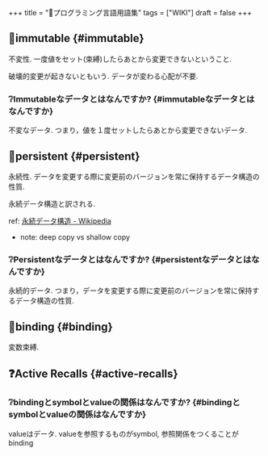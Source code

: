 +++
title = "📝プログラミング言語用語集"
tags = ["WIKI"]
draft = false
+++

## 📝immutable {#immutable}

不変性. 一度値をセット(束縛)したらあとから変更できないということ.

破壊的変更が起きないともいう. データが変わる心配が不要.


### ❔Immutableなデータとはなんですか? {#immutableなデータとはなんですか}

不変なデータ. つまり，値を１度セットしたらあとから変更できないデータ.


## 📝persistent {#persistent}

永続性. データを変更する際に変更前のバージョンを常に保持するデータ構造の性質.

永続データ構造と訳される.

ref: [永続データ構造 - Wikipedia](https://ja.wikipedia.org/wiki/%E6%B0%B8%E7%B6%9A%E3%83%87%E3%83%BC%E3%82%BF%E6%A7%8B%E9%80%A0)

-   note: deep copy vs shallow copy


### ❔Persistentなデータとはなんですか? {#persistentなデータとはなんですか}

永続的データ. つまり，データを変更する際に変更前のバージョンを常に保持するデータ構造の性質.


## 📝binding {#binding}

変数束縛.


## ❓Active Recalls {#active-recalls}


### ❔bindingとsymbolとvalueの関係はなんですか? {#bindingとsymbolとvalueの関係はなんですか}

valueはデータ. valueを参照するものがsymbol, 参照関係をつくることがbinding
